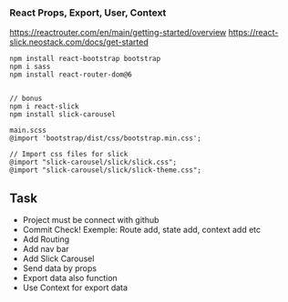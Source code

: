 ### React Props, Export, User, Context

https://reactrouter.com/en/main/getting-started/overview
https://react-slick.neostack.com/docs/get-started

```
npm install react-bootstrap bootstrap
npm i sass
npm install react-router-dom@6


// bonus
npm i react-slick
npm install slick-carousel

main.scss
@import 'bootstrap/dist/css/bootstrap.min.css';

// Import css files for slick
@import "slick-carousel/slick/slick.css";
@import "slick-carousel/slick/slick-theme.css";
```

## Task
* Project must be connect with github
* Commit Check! Exemple: Route add, state add, context add etc
* Add Routing
* Add nav bar
* Add Slick Carousel
* Send data by props
* Export data also function
* Use Context for export data
